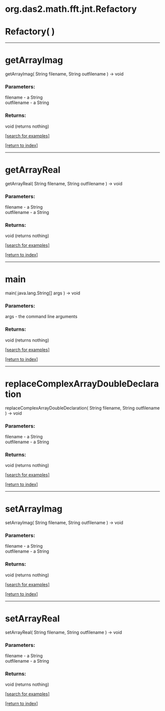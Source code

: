 # org.das2.math.fft.jnt.Refactory



# Refactory( )


***
<a name="getArrayImag"></a>
# getArrayImag
getArrayImag( String filename, String outfilename ) &rarr; void



### Parameters:
filename - a String
<br>outfilename - a String

### Returns:
void (returns nothing)


<a href="https://github.com/autoplot/dev/search?q=getArrayImag&unscoped_q=getArrayImag">[search for examples]</a>

<a href="https://github.com/autoplot/documentation/blob/master/javadoc/index-all.md">[return to index]</a>

***
<a name="getArrayReal"></a>
# getArrayReal
getArrayReal( String filename, String outfilename ) &rarr; void



### Parameters:
filename - a String
<br>outfilename - a String

### Returns:
void (returns nothing)


<a href="https://github.com/autoplot/dev/search?q=getArrayReal&unscoped_q=getArrayReal">[search for examples]</a>

<a href="https://github.com/autoplot/documentation/blob/master/javadoc/index-all.md">[return to index]</a>

***
<a name="main"></a>
# main
main( java.lang.String[] args ) &rarr; void



### Parameters:
args - the command line arguments

### Returns:
void (returns nothing)


<a href="https://github.com/autoplot/dev/search?q=main&unscoped_q=main">[search for examples]</a>

<a href="https://github.com/autoplot/documentation/blob/master/javadoc/index-all.md">[return to index]</a>

***
<a name="replaceComplexArrayDoubleDeclaration"></a>
# replaceComplexArrayDoubleDeclaration
replaceComplexArrayDoubleDeclaration( String filename, String outfilename ) &rarr; void



### Parameters:
filename - a String
<br>outfilename - a String

### Returns:
void (returns nothing)


<a href="https://github.com/autoplot/dev/search?q=replaceComplexArrayDoubleDeclaration&unscoped_q=replaceComplexArrayDoubleDeclaration">[search for examples]</a>

<a href="https://github.com/autoplot/documentation/blob/master/javadoc/index-all.md">[return to index]</a>

***
<a name="setArrayImag"></a>
# setArrayImag
setArrayImag( String filename, String outfilename ) &rarr; void



### Parameters:
filename - a String
<br>outfilename - a String

### Returns:
void (returns nothing)


<a href="https://github.com/autoplot/dev/search?q=setArrayImag&unscoped_q=setArrayImag">[search for examples]</a>

<a href="https://github.com/autoplot/documentation/blob/master/javadoc/index-all.md">[return to index]</a>

***
<a name="setArrayReal"></a>
# setArrayReal
setArrayReal( String filename, String outfilename ) &rarr; void



### Parameters:
filename - a String
<br>outfilename - a String

### Returns:
void (returns nothing)


<a href="https://github.com/autoplot/dev/search?q=setArrayReal&unscoped_q=setArrayReal">[search for examples]</a>

<a href="https://github.com/autoplot/documentation/blob/master/javadoc/index-all.md">[return to index]</a>

